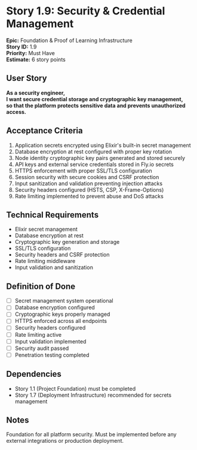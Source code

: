 # Story 1.9: Security & Credential Management

**Epic:** Foundation & Proof of Learning Infrastructure  
**Story ID:** 1.9  
**Priority:** Must Have  
**Estimate:** 6 story points  

## User Story
**As a security engineer,**  
**I want secure credential storage and cryptographic key management,**  
**so that the platform protects sensitive data and prevents unauthorized access.**

## Acceptance Criteria
1. Application secrets encrypted using Elixir's built-in secret management
2. Database encryption at rest configured with proper key rotation
3. Node identity cryptographic key pairs generated and stored securely
4. API keys and external service credentials stored in Fly.io secrets
5. HTTPS enforcement with proper SSL/TLS configuration
6. Session security with secure cookies and CSRF protection
7. Input sanitization and validation preventing injection attacks
8. Security headers configured (HSTS, CSP, X-Frame-Options)
9. Rate limiting implemented to prevent abuse and DoS attacks

## Technical Requirements
- Elixir secret management
- Database encryption at rest
- Cryptographic key generation and storage
- SSL/TLS configuration
- Security headers and CSRF protection
- Rate limiting middleware
- Input validation and sanitization

## Definition of Done
- [ ] Secret management system operational
- [ ] Database encryption configured
- [ ] Cryptographic keys properly managed
- [ ] HTTPS enforced across all endpoints
- [ ] Security headers configured
- [ ] Rate limiting active
- [ ] Input validation implemented
- [ ] Security audit passed
- [ ] Penetration testing completed

## Dependencies
- Story 1.1 (Project Foundation) must be completed
- Story 1.7 (Deployment Infrastructure) recommended for secrets management

## Notes
Foundation for all platform security. Must be implemented before any external integrations or production deployment.